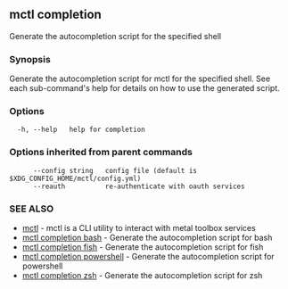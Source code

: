 [Auto generated by spf13/cobra]: <>

## mctl completion

Generate the autocompletion script for the specified shell

### Synopsis

Generate the autocompletion script for mctl for the specified shell.
See each sub-command's help for details on how to use the generated script.


### Options

```
  -h, --help   help for completion
```

### Options inherited from parent commands

```
      --config string   config file (default is $XDG_CONFIG_HOME/mctl/config.yml)
      --reauth          re-authenticate with oauth services
```

### SEE ALSO

* [mctl](mctl.md)	 - mctl is a CLI utility to interact with metal toolbox services
* [mctl completion bash](mctl_completion_bash.md)	 - Generate the autocompletion script for bash
* [mctl completion fish](mctl_completion_fish.md)	 - Generate the autocompletion script for fish
* [mctl completion powershell](mctl_completion_powershell.md)	 - Generate the autocompletion script for powershell
* [mctl completion zsh](mctl_completion_zsh.md)	 - Generate the autocompletion script for zsh

